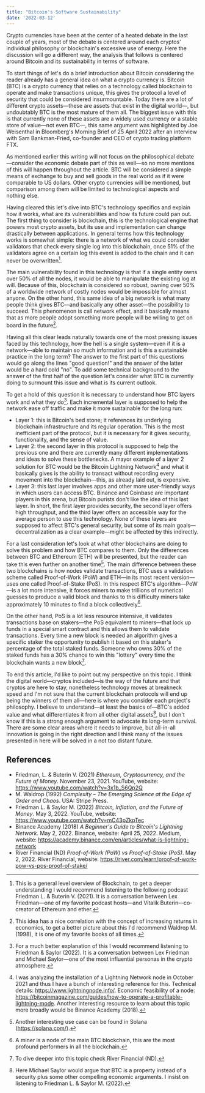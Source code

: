 ```yaml
---
title: "Bitcoin's Software Sustainability"
date: '2022-03-12'
---
```


Crypto currencies have been at the center of a heated debate in the last couple of years, most of the debate is centered around each cryptos' individual philosophy or blockchain's excessive use of energy. Here the discussion will go a different way, the analysis that follows is centered around Bitcoin and its sustainability in terms of software.

To start things of let's do a brief introduction about Bitcoin considering the reader already has a general idea on what a crypto currency is. Bitcoin (BTC) is a crypto currency that relies on a technology called blockchain to operate and make transactions unique, this gives the protocol a level of security that could be considered insurmountable. Today there are a lot of different crypto assets—these are assets that exist in the digital world—, but undoubtably BTC is the most mature of them all. The biggest issue with this is that currently none of these assets are a widely used currency or a stable store of value—not even BTC—, this same argument was highlighted by Joe Weisenthal in Bloomberg's Morning Brief of 25 April 2022 after an interview with Sam Bankman-Fried, co-founder and CEO of crypto trading platform FTX.

As mentioned earlier this writing will not focus on the philosophical debate—consider the economic debate part of this as well—so no more mentions of this will happen throughout the article. BTC will be considered a simple means of exchange to buy and sell goods in the real world as if it were comparable to US dollars. Other crypto currencies will be mentioned, but comparison among them will be limited to technological aspects and nothing else.

Having cleared this let's dive into BTC's technology specifics and explain how it works, what are its vulnerabilities and how its future could pan out. The first thing to consider is blockchain, this is the technological engine that powers most crypto assets, but its use and implementation can change drastically between applications. In general terms how this technology works is somewhat simple: there is a network of what we could consider validators that check every single log into this blockchain, once 51% of the validators agree on a certain log this event is added to the chain and it can never be overwritten[^1].

The main vulnerability found in this technology is that if a single entity owns over 50% of all the nodes, it would be able to manipulate the existing log at will. Because of this, blockchain is considered so robust, owning over 50% of a worldwide network of costly nodes would be impossible for almost anyone. On the other hand, this same idea of a big network is what many people think gives BTC—and basically any other asset—the possibility to succeed. This phenomenon is call network effect, and it basically means that as more people adopt something more people will be willing to get on board in the future[^2].

Having all this clear leads naturally towards one of the most pressing issues faced by this technology, how the hell is a single system—even if it is a network—able to maintain so much information and is this a sustainable practice in the long term? The answer to the first part of this questions would go along the lines "good question!" and the answer of the latter would be a hard cold "no". To add some technical background to the answer of the first half of the question let's consider what BTC is currently doing to surmount this issue and what is its current outlook.

To get a hold of this question it is necessary to understand how BTC layers work and what they do[^3]. Each incremental layer is supposed to help the network ease off traffic and make it more sustainable for the long run:
- Layer 1: this is Bitcoin's bed stone; it references its underlying blockchain infrastructure and its regular operation. This is the most inefficient part of the protocol, but it is necessary for it gives security, functionality, and the sense of value.
- Layer 2: the second layer in this protocol is supposed to help the previous one and there are currently many different implementations and ideas to solve these bottlenecks. A mayor example of a layer 2 solution for BTC would be the Bitcoin Lightning Network[^4] and what it basically gives is the ability to transact without recording every movement into the blockchain—this, as already laid out, is expensive.
- Layer 3: this last layer involves apps and other more user-friendly ways in which users can access BTC. Binance and Coinbase are important players in this arena, but Bitcoin purists don't like the idea of this last layer.
In short, the first layer provides security, the second layer offers high throughput, and the third layer offers an accessible way for the average person to use this technology. None of these layers are supposed to affect BTC's general security, but some of its main goals—decentralization as a clear example—might be affected by this indirectly.

For a last consideration let's look at what other blockchains are doing to solve this problem and how BTC compares to them. Only the differences between BTC and Ethereum (ETH) will be presented, but the reader can take this even further on another time[^5]. The main difference between these two blockchains is how nodes validate transactions, BTC uses a validation scheme called Proof-of-Work (PoW) and ETH—in its most recent version—uses one called Proof-of-Stake (PoS). In this respect BTC's algorithm—PoW—is a lot more intensive, it forces miners to make trillions of numerical guesses to produce a valid block and thanks to this difficulty miners take approximately 10 minutes to find a block collectively[^6].

On the other hand, PoS is a lot less resource intensive, it validates transactions base on stakers—the PoS equivalent to miners—that lock up funds in a special smart contract and this allows them to validate transactions. Every time a new block is needed an algorithm gives a specific staker the opportunity to publish it based on this staker's percentage of the total staked funds. Someone who owns 30% of the staked funds has a 30% chance to win this "lottery" every time the blockchain wants a new block[^7].

To end this article, I'd like to point out my perspective on this topic. I think the digital world—cryptos included—is the way of the future and that cryptos are here to stay, nonetheless technology moves at breakneck speed and I'm not sure that the current blockchain protocols will end up being the winners of them all—here is where you consider each project's philosophy. I believe to understand—at least the basics of—BTC's added value and what differentiates it from all other digital assets[^8], but I don't know if this is a strong enough argument to advocate its long-term survival. There are some clear areas where it needs to improve, but all-in-all innovation is going in the right direction and I think many of the issues presented in here will be solved in a not too distant future.
 
## References
- Friedman, L. & Buterin V. (2021) *Ethereum, Cryptocurrency, and the Future of Money*. November 23, 2021. YouTube, website: https://www.youtube.com/watch?v=3x1b_S6Qp2Q
- M. Waldrop (1992) *Complexity – The Emerging Science at the Edge of Order and Chaos*. USA: Stripe Press.
- Friedman L. & Saylor M. (2022) *Bitcoin, Inflation, and the Future of Money*. May 3, 2022. YouTube, website: https://www.youtube.com/watch?v=mC43pZkpTec
- Binance Academy (2018) *A Beginner's Guide to Bitcoin's Lightning Network*. May 2, 2022. Binance, website: April 25, 2022. Medium, website: https://academy.binance.com/en/articles/what-is-lightning-network
- River Financial (ND) *Proof-of-Work (PoW) vs Proof-of-Stake (PoS)*. May 2, 2022. River Financial, website: https://river.com/learn/proof-of-work-pow-vs-pos-proof-of-stake/

[^1]: This is a general level overview of Blockchain, to get a deeper understanding I would recommend listening to the following podcast Friedman L. & Buterin V. (2021). It is a conversation between Lex Friedman—one of my favorite podcast hosts—and Vitalik Buterin—co-creator of Ethereum and ether.

[^2]: This idea has a nice correlation with the concept of increasing returns in economics, to get a better picture about this I'd recommend Waldrop M. (1998), it is one of my favorite books of all times.

[^3]: For a much better explanation of this I would recommend listening to Friedman & Saylor (2022). It is a conversation between Lex Friedman and Michael Saylor—one of the most influential personas in the crypto atmosphere.

[^4]: I was analyzing the installation of a Lightning Network node in October 2021 and thus I have a bunch of interesting reference for this. Technical details: https://www.lightningnode.info/. Economic feasibility of a node: https://bitcoinmagazine.com/guides/how-to-operate-a-profitable-lightning-mode. Another interesting resource to learn about this topic more broadly would be Binance Academy (2018).

[^5]: Another interesting use case can be found in Solana (https://solana.com/).

[^6]: A miner is a node of the main BTC blockchain, this are the most profound performers in all the blockchain.

[^7]: To dive deeper into this topic check River Financial (ND).

[^8]: Here Michael Saylor would argue that BTC is a property instead of a security plus some other compelling economic arguments. I insist on listening to Friedman L. & Saylor M. (2022).
